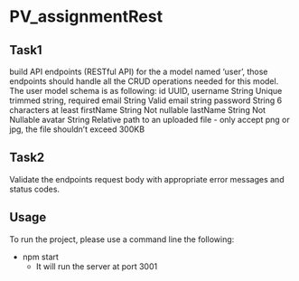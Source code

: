 # PV_assignmentRest

## Task1
build API endpoints (RESTful API) for the a model named ‘user’, those endpoints
should handle all the CRUD operations needed for this model.
The user model schema is as following:
id UUID, username String Unique trimmed string,
required
email String Valid email string
password String 6 characters at least
firstName String Not nullable
lastName String Not Nullable
avatar String Relative path to an uploaded
file - only accept png or jpg,
the file shouldn’t exceed
300KB

## Task2
Validate the endpoints request body with appropriate error messages and status codes.

## Usage

To run the project, please use a command line the following:
 - npm start
    - It will run the server at port 3001
